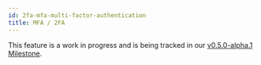 ```yaml
---
id: 2fa-mfa-multi-factor-authentication
title: MFA / 2FA
---
```


This feature is a work in progress and is being tracked in our
[v0.5.0-alpha.1 Milestone](https://github.com/ory/kratos/milestone/5).
